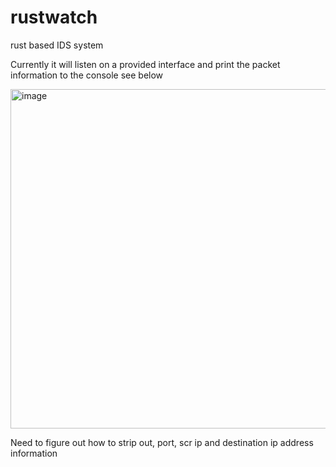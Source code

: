 # rustwatch
rust based IDS system

Currently it will listen on a provided interface and print the packet information to the console see below 

<img width="543" alt="image" src="https://user-images.githubusercontent.com/60553334/230187890-8b782dfd-c95d-45eb-9f5a-c5c63435cc75.png">


Need to figure out how to strip out, port, scr ip and destination ip address information 
